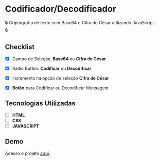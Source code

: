 # Codificador/Decodificador 
🔒 Criptografia de texto com Base64 e Cifra de César utilizando JavaScript. 🔒


## Checklist

- [x] Campo de Seleção: **Base64** ou **Cifra de César**

- [x] Radio Button: **Codificar** ou **Decodificar**

- [x] Incremento na opção de seleção **Cifra de César**

- [x] **Botão** para Codificar ou Decodificar Mensagem

## Tecnologias Utilizadas

- [ ] **HTML** 
- [ ] **CSS** 
- [ ] **JAVASCRIPT**

## Demo

Acesso o projeto [aqui](https://ellenmariadev.github.io/codificador/).

